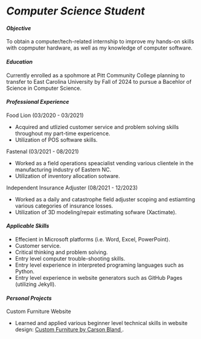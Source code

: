 # _Computer Science Student_

#### _Objective_
To obtain a computer/tech-related internship to improve my hands-on skills with copmputer hardware, as well as my knowledge of computer software. 

#### _Education_
Currently enrolled as a spohmore at Pitt Community College planning to transfer to East Carolina University by Fall of 2024 to pursue a Bacehlor of Science in Computer Science.

#### _Professional Experience_
Food Lion (03/2020 - 03/2021)
- Acquired and utlizied customer service and problem solving skills throughout my part-time expericence.
- Utilization of POS software skills.

Fastenal (03/2021 - 08/2021)
- Worked as a field operations speacialist vending various clientele in the manufacturing industry of Eastern NC.
- Utilization of inventory allocation sotware.
  
Independent Insurance Adjuster (08/2021 - 12/2023)
- Worked as a daily and catastrophe field adjuster scoping and estiamting various categories of insurance losses. 
- Utilization of 3D modeling/repair estimating sofware (Xactimate).

#### _Applicable Skills_
- Effecient in Microsoft platforms (i.e. Word, Excel, PowerPoint).
- Customer service.
- Critical thinking and problem solving.
- Entry level computer trouble-shooting skills. 
- Entry level experience in interpreted programing languages such as Python.
- Entry level experience in website generators such as GitHub Pages (utilizing Jekyll).
    
  
#### _Personal Projects_
Custom Furniture Website
- Learned and applied various beginner level technical skills in website design: <a href="https://carson2001.github.io/Custom-Furniture/"> Custom Furniture by Carson Bland </a>.

